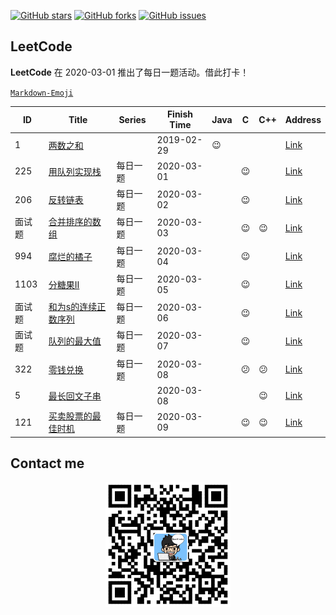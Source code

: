 
[![GitHub stars](https://img.shields.io/github/stars/RunCoderHang/LeetCode-Notes?style=flat-square)](https://github.com/RunCoderHang/LeetCode-Notes/stargazers)
[![GitHub forks](https://img.shields.io/github/forks/RunCoderHang/LeetCode-Notes?color=green&label=forks&style=flat-square)](https://github.com/RunCoderHang/LeetCode-Notes/network/members)
[![GitHub issues](https://img.shields.io/github/issues/RunCoderHang/LeetCode-Notes?color=yellow&style=flat-square)](https://github.com/RunCoderHang/LeetCode-Notes/issues)

## LeetCode

**LeetCode** 在 2020-03-01 推出了每日一题活动。借此打卡！

[`Markdown-Emoji`](https://github.com/RunCoderHang/LeetCode-Notes/blob/master/image/markdown-emoji.md)

|   ID   |                                                             Title                                                             |  Series  | Finish Time |  Java  |     C      |    C++     |                                      Address                                       |
|--------|-------------------------------------------------------------------------------------------------------------------------------|----------|-------------|--------|------------|------------|------------------------------------------------------------------------------------|
| 1      | [两数之和](https://github.com/RunCoderHang/LeetCode-Notes/blob/master/two-sum.md)                                             |          | 2019-02-29  | :wink: |            |            | [Link](https://leetcode-cn.com/problems/two-sum)                                   |
| 225    | [用队列实现栈](https://github.com/RunCoderHang/LeetCode-Notes/blob/master/implement-stack-using-queues.md)                    | 每日一题 | 2020-03-01  |        | :wink:     |            | [Link](https://leetcode-cn.com/problems/implement-stack-using-queues)              |
| 206    | [反转链表](https://github.com/RunCoderHang/LeetCode-Notes/blob/master/reverse-linked-list.md)                                 | 每日一题 | 2020-03-02  |        | :wink:     |            | [Link](https://leetcode-cn.com/problems/reverse-linked-list)                       |
| 面试题 | [合并排序的数组](https://github.com/RunCoderHang/LeetCode-Notes/blob/master/sorted-merge-lcci.md)                             | 每日一题 | 2020-03-03  |        | :wink:     | :wink:     | [Link](https://leetcode-cn.com/problems/sorted-merge-lcci)                         |
| 994    | [腐烂的橘子](https://github.com/RunCoderHang/LeetCode-Notes/blob/master/rotting-oranges.md)                                   | 每日一题 | 2020-03-04  |        | :wink:     |            | [Link](https://leetcode-cn.com/problems/rotting-oranges)                           |
| 1103   | [分糖果Ⅱ](https://github.com/RunCoderHang/LeetCode-Notes/blob/master/distribute-candies-to-people.md)                         | 每日一题 | 2020-03-05  |        | :wink:     |            | [Link](https://leetcode-cn.com/problems/distribute-candies-to-people)              |
| 面试题 | [和为s的连续正数序列](https://github.com/RunCoderHang/LeetCode-Notes/blob/master/he-wei-sde-lian-xu-zheng-shu-xu-lie-lcof.md) | 每日一题 | 2020-03-06  |        | :wink:     |            | [Link](https://leetcode-cn.com/problems/he-wei-sde-lian-xu-zheng-shu-xu-lie-lcof/) |
| 面试题 | [队列的最大值](https://github.com/RunCoderHang/LeetCode-Notes/blob/master/dui-lie-de-zui-da-zhi-lcof.md)                      | 每日一题 | 2020-03-07  |        | :wink:     |            | [Link](https://leetcode-cn.com/problems/dui-lie-de-zui-da-zhi-lcof/)               |
| 322    | [零钱兑换](https://github.com/RunCoderHang/LeetCode-Notes/blob/master/coin-change.md)                                         | 每日一题 | 2020-03-08  |        | :confused: | :confused: | [Link](https://leetcode-cn.com/problems/coin-change/)                              |
| 5      | [最长回文子串](https://github.com/RunCoderHang/LeetCode-Notes/blob/master/longest-palindromic-substring.md)                   |          | 2020-03-08  |        |            | :wink:     | [Link](https://leetcode-cn.com/problems/longest-palindromic-substring/)            |
| 121    | [买卖股票的最佳时机](https://github.com/RunCoderHang/LeetCode-Notes/blob/master/best-time-to-buy-and-sell-stock.md)           | 每日一题 | 2020-03-09  |        | :wink:     | :wink:     | [Link](https://leetcode-cn.com/problems/best-time-to-buy-and-sell-stock/)          |




## Contact me

<div align="center">
    <img width="200px" src="https://github.com/RunCoderHang/LeetCode-Notes/blob/master/image/wxgzh-hang.png"></img>
</div>